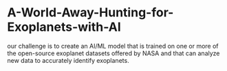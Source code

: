 # A-World-Away-Hunting-for-Exoplanets-with-AI
 our challenge is to create an AI/ML model that is trained on one or more of the open-source exoplanet datasets offered by NASA and that can analyze new data to accurately identify exoplanets.
